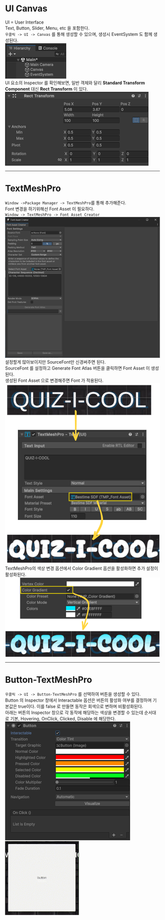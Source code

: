 # UI Canvas
UI = User Interface</br>
Text, Button, Slider, Menu, etc 을 포함한다.</br>
`우클릭 -> UI -> Canvas` 를 통해 생성할 수 있으며, 생성시 EventSystem 도 함께 생성된다.</br>
![](./img/Pasted%20image%2020250523093942.png)</br>
UI 요소의 Inspector 를 확인해보면, 일반 객체와 달리 **Standard Transform Component** 대신 **Rect Transform** 이 있다.</br>
![](./img/Pasted%20image%2020250523103644.png)</br>

---
# TextMeshPro
`Window ->Package Manager -> TextMeshPro`를 통해 추가해준다.</br>
Font 변경을 하기위해선 Font Asset 이 필요하다.</br>
`Window -> TextMeshPro -> Font Asset Creator` </br>
![500](./img/Pasted%20image%2020250523135316.png)</br>
설정할게 많아보이지만 SourceFont만 신경써주면 된다.</br>
SourceFont 를 설정하고 Generate Font Atlas 버튼을 클릭하면 Font Asset 이 생성된다.</br>
생성된 Font Asset 으로 변경해주면 Font 가 적용된다.</br>
![350](./img/Pasted%20image%2020250523140231.png)</br>
TextMeshPro의 색상 변경 옵션에서 Color Gradient 옵션을 활성화하면 추가 설정이 활성화된다.</br>
![350](./img/Pasted%20image%2020250523140709.png)</br>

---
# Button-TextMeshPro
`우클릭 -> UI -> Button-TextMeshPro` 를 선택하여 버튼을 생성할 수 있다.</br>
Button 의 Inspector 창에서 Interactable 옵션은 버튼의 활성화 여부를 결정하며 기본값은 true이다. 이를 false 로 만들면 동작은 회색으로 변하며 비활성화된다.</br>
아래는 버튼의 Inspector 창으로 각 동작에 해당하는 색상을 변경할 수 있는데 순서대로 기본, Hovering, OnClick, Clicked, Disable 에 해당한다.</br>
![400](./img/Pasted%20image%2020250523215652.png)</br>
![](./img/ButtonClick.gif)</br>




